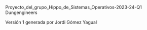 Proyecto_del_grupo_Hippo_de_Sistemas_Operativos-2023-24-Q1
Dungengineers

Versión 1 generada por Jordi Gómez Yagual
